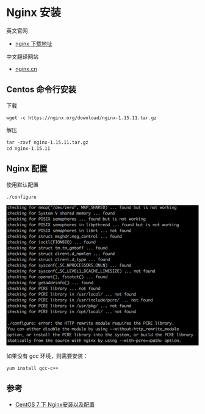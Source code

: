 # Nginx 安装

英文官网
- [nginx 下载地址](http://nginx.org/)

中文翻译网站
- [nginx.cn](http://www.nginx.cn/doc/)

## Centos 命令行安装

下载
```
wget -c https://nginx.org/download/nginx-1.15.11.tar.gz
```

解压
```
tar -zxvf nginx-1.15.11.tar.gz
cd nginx-1.15.11
```

## Nginx 配置

使用默认配置

```
./configure
```

![屏幕快照 2019-04-16 上午10.39.41](media/15553781062674/%E5%B1%8F%E5%B9%95%E5%BF%AB%E7%85%A7%202019-04-16%20%E4%B8%8A%E5%8D%8810.39.41.png)

如果没有 gcc 环境，则需要安装：

```
yum install gcc-c++
```


## 参考


- [CentOS 7 下 Nginx安装以及配置](http://www.souvc.com/?p=1661)